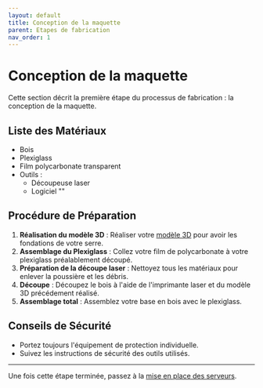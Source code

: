 ```yaml
---
layout: default
title: Conception de la maquette
parent: Etapes de fabrication
nav_order: 1
---
```


# Conception de la maquette

Cette section décrit la première étape du processus de fabrication : la conception de la maquette.

## Liste des Matériaux

- Bois
- Plexiglass
- Film polycarbonate transparent
- Outils :
  - Découpeuse laser
  - Logiciel ""

## Procédure de Préparation

1. **Réalisation du modèle 3D** : Réaliser votre [modèle 3D](images/maquette.pdf) pour avoir les fondations de votre serre.
2. **Assemblage du Plexiglass** : Collez votre film de polycarbonate à votre plexiglass préalablement découpé.
3. **Préparation de la découpe laser** : Nettoyez tous les matériaux pour enlever la poussière et les débris.
4. **Découpe** : Découpez le bois à l'aide de l'imprimante laser et du modèle 3D précédement réalisé.
5. **Assemblage total** : Assemblez votre base en bois avec le plexiglass.

## Conseils de Sécurité

- Portez toujours l'équipement de protection individuelle.
- Suivez les instructions de sécurité des outils utilisés.

---

Une fois cette étape terminée, passez à la [mise en place des serveurs](etape_2.md).
